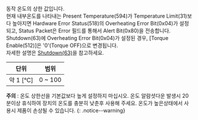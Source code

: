 동작 온도의 상한 값입니다.  
현재 내부온도를 나타내는 Present Temperature(594)가 Temperature Limit(31)보다 높아지면 Hardware Error Status(518)의 Overheating Error Bit(0x04)가 설정되고, Status Packet은 Error 필드를 통해서 Alert Bit(0x80)을 전송합니다.  
Shutdown(63)에 Overheating Error Bit(0x04)가 설정된 경우, [Torque Enable(512)]은 '0'(Torque OFF)으로 변경됩니다.  
자세한 설명은 [Shutdown(63)](#shutdown63)을 참고하세요.

|   단위   |  범위   |
|:--------:|:-------:|
| 약 1 [℃] | 0 ~ 100 |

**주의** : 온도 상한선을 기본값보다 높게 설정하지 마십시오. 온도 알람셧다운 발생시 20분이상 휴식하여 장치의 온도를 충분히 낮춘후 사용해 주세요. 온도가 높은상태에서 사용시 제품이 손상될 수 있습니다.
{: .notice--warning}

